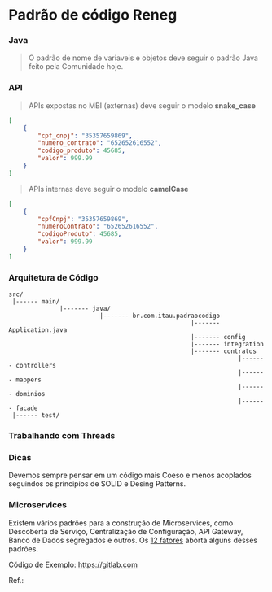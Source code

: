 # Padrão de código Reneg

### Java

> O padrão de nome de variaveis e objetos deve seguir o 
>  padrão Java feito pela Comunidade hoje.   

### API

> APIs expostas no MBI (externas) deve seguir o modelo **snake_case**    

```json
[
    {
        "cpf_cnpj": "35357659869",
        "numero_contrato": "652652616552",
        "codigo_produto": 45685,
        "valor": 999.99
    }
]
```

> APIs internas deve seguir o modelo **camelCase**    

```json
[
    {
        "cpfCnpj": "35357659869",
        "numeroContrato": "652652616552",
        "codigoProduto": 45685,
        "valor": 999.99
    }
]
```

### Arquitetura de Código

    src/
     |------ main/
                  |------- java/
                             |------- br.com.itau.padraocodigo
                                                      |------- Application.java
                                                      |------- config
                                                      |------- integration
                                                      |------- contratos
                                                                   |------- controllers
                                                                   |------- mappers
                                                                   |------- dominios
                                                                   |------- facade
     |------ test/

### Trabalhando com Threads

### Dicas 

Devemos sempre pensar em um código mais Coeso e menos acoplados seguindos os principios de SOLID e Desing Patterns.

### Microservices

Existem vários padrões para a construção de Microservices, como Descoberta de Serviço, Centralização de Configuração, API Gateway, Banco de Dados segregados e outros. Os [12 fatores](https://12factor.net/pt_br/) aborta alguns desses padrões.    

Código de Exemplo: https://gitlab.com

Ref.:
